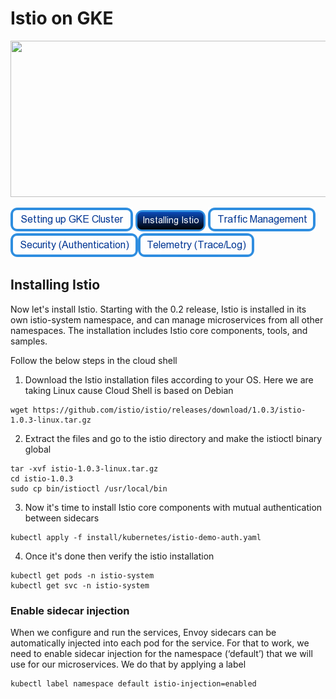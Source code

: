 # Istio on GKE

<img src="https://cdn-images-1.medium.com/max/2000/1*Z_-ulLqHoVA2jOVIEU3G5Q.png" height="250" width="1000"/>

[![Setting Up GKE Cluster](https://github.com/nikitsrj/gdg-istio/blob/master/readme/setupgke.png)](./agenda.md) [![Installing Istio](https://github.com/nikitsrj/gdg-istio/blob/master/readme/enableistio.png)](./istio.md) [![Traffic Management](https://github.com/nikitsrj/gdg-istio/blob/master/readme/traffic.png)](./agenda.md)[![Security Authentication](https://github.com/nikitsrj/gdg-istio/blob/master/readme/authentication.png)](./agenda.md)[![Telemetry](https://github.com/nikitsrj/gdg-istio/blob/master/readme/telem.png)](./agenda.md)

## Installing Istio

Now let's install Istio. Starting with the 0.2 release, Istio is installed in its own istio-system namespace, and can manage microservices from all other namespaces. The installation includes Istio core components, tools, and samples.

Follow the below steps in the cloud shell

1. Download the Istio installation files according to your OS. Here we are taking Linux cause Cloud Shell is based on Debian
```
wget https://github.com/istio/istio/releases/download/1.0.3/istio-1.0.3-linux.tar.gz
```
2. Extract the files and go to the istio directory and make the istioctl binary global
```
tar -xvf istio-1.0.3-linux.tar.gz
cd istio-1.0.3
sudo cp bin/istioctl /usr/local/bin
```
3. Now it's time to install Istio core components with mutual authentication between sidecars
```
kubectl apply -f install/kubernetes/istio-demo-auth.yaml
```
4. Once it's done then verify the istio installation
```
kubectl get pods -n istio-system
kubectl get svc -n istio-system
```

### Enable sidecar injection
When we configure and run the services, Envoy sidecars can be automatically injected into each pod for the service. For that to work, we need to enable sidecar injection for the namespace (‘default’) that we will use for our microservices. We do that by applying a label

```
kubectl label namespace default istio-injection=enabled
```
